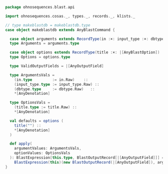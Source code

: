 
```scala
package ohnosequences.blast.api

import ohnosequences.cosas._, types._, records._, klists._

// type makeblastdb = makeblastdb.type
case object makeblastdb extends AnyBlastCommand {

  case object arguments extends RecordType(in :×: input_type :×: dbtype :×: |[AnyBlastOption])
  type Arguments = arguments.type

  case object options extends RecordType(title :×: |[AnyBlastOption])
  type Options = options.type

  type ValidOutputFields = |[AnyOutputField]

  type ArgumentsVals =
    (in.type         := in.Raw)    ::
    (input_type.type := input_type.Raw) ::
    (dbtype.type     := dbtype.Raw)   ::
    *[AnyDenotation]

  type OptionsVals =
    (title.type := title.Raw) ::
    *[AnyDenotation]

  val defaults = options (
    title("") ::
    *[AnyDenotation]
  )

  def apply(
    argumentValues: ArgumentsVals,
    optionValues: OptionsVals
  ): BlastExpression[this.type, BlastOutputRecord[|[AnyOutputField]]] =
    BlastExpression(this)(new BlastOutputRecord(|[AnyOutputField]), argumentValues, optionValues)
}

```




[main/scala/api/commands/blastn.scala]: blastn.scala.md
[main/scala/api/commands/blastp.scala]: blastp.scala.md
[main/scala/api/commands/blastx.scala]: blastx.scala.md
[main/scala/api/commands/makeblastdb.scala]: makeblastdb.scala.md
[main/scala/api/commands/tblastn.scala]: tblastn.scala.md
[main/scala/api/commands/tblastx.scala]: tblastx.scala.md
[main/scala/api/expressions.scala]: ../expressions.scala.md
[main/scala/api/options.scala]: ../options.scala.md
[main/scala/api/outputFields.scala]: ../outputFields.scala.md
[main/scala/api/package.scala]: ../package.scala.md
[test/scala/CommandGeneration.scala]: ../../../../test/scala/CommandGeneration.scala.md
[test/scala/OutputFieldsSpecification.scala]: ../../../../test/scala/OutputFieldsSpecification.scala.md
[test/scala/OutputParsing.scala]: ../../../../test/scala/OutputParsing.scala.md